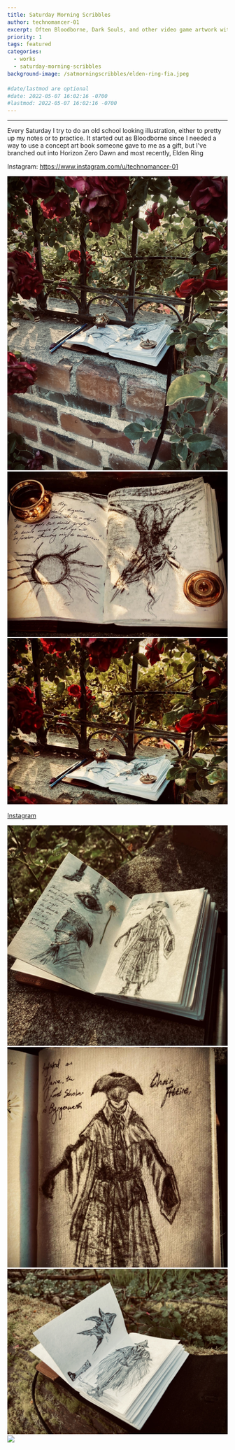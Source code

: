 ```yaml
---
title: Saturday Morning Scribbles
author: technomancer-01
excerpt: Often Bloodborne, Dark Souls, and other video game artwork with traditional pen and paper
priority: 1
tags: featured
categories:
  - works
  - saturday-morning-scribbles
background-image: /satmorningscribbles/elden-ring-fia.jpeg

#date/lastmod are optional
#date: 2022-05-07 16:02:16 -0700
#lastmod: 2022-05-07 16:02:16 -0700
---
```


---

Every Saturday I try to do an old school looking illustration, either to pretty up my notes or to practice. It started out as Bloodborne since I needed a way to use a concept art book someone gave to me as a gift, but I've branched out into Horizon Zero Dawn and most recently, Elden Ring

Instagram: https://www.instagram.com/u/technomancer-01

<!-- ![Find it on Artstation and Instagram](https://cdnb.artstation.com/p/assets/images/images/046/239/297/large/technomancer-01-asset.jpg?1644614091=100x20) -->

<!-- ![full image is on IG and Artstation](/images/post-images/TFLR-Valentine2022.PNG)
 -->

<img src="/images/satmorningscribbles/05072022-eldenringrosegarden.jpeg" >
<img src="/images/satmorningscribbles/05072022-eldenringmarika.jpg" >
<img src="/images/satmorningscribbles/05072022-eldenringroses.jpg" >


[Instagram](https://www.instagram.com/p/CdQ5HTyOxYQ/?igshid=YmMyMTA2M2Y=)




<img src="/images/satmorningscribbles/04302022-bloodbornechoirattire.jpg" class="worksdisplay">
<img src="/images/satmorningscribbles/04302022-bloodbornechoirattire2.jpg" class="worksdisplay">


<img src="/images/satmorningscribbles/04092022-bloodbornecrow1.jpeg" class="worksdisplay">
<img src="/images/satmorningscribbles/04092022-bloodbornecrow2.jpeg" class="worksdisplay">

